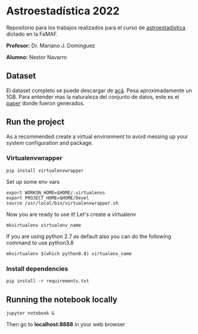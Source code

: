 # Astroestadística 2022

Repositorio para los trabajos realizados para el curso de [astroestadística](https://drive.google.com/file/d/1N06j0Q0MFSDMZMy_SsgG_wGSPmz0f8S2/view) dictado en la FaMAF.

**Profesor:** Dr. Mariano J. Dominguez

**Alumno:** Nestor Navarro


## Dataset

El dataset completo se puede descargar de [acá](https://astro.ft.uam.es/selgifs/data_challenge/). Pesa aproximadamente un 1GB.
Para entender mas la naturaleza del conjunto de datos, este es el [paper](https://academic.oup.com/mnras/article/479/1/917/5033702) donde fueron generados.


## Run the project

As a recommended create a virtual environment to avoid messing up your system configuration and package.

### Virtualenvwrapper

```
pip install virtualenvwrapper
```

Set up some env vars
```
export WORKON_HOME=$HOME/.virtualenvs
export PROJECT_HOME=$HOME/Devel
source /usr/local/bin/virtualenvwrapper.sh
```
Now you are ready to use it! Let's create a virtualenv

```
mkvirtualenv virtualenv_name
```

If you are using python 2.7 as default also you can do the following command to use python3.8

```
mkvirtualenv $(which python8.8) virtualenv_name
```


### Install dependencies

```
pip install -r requirements.txt
```

## Running the notebook locally

```
jupyter notebook &
```

Then go to **localhost:8888** in your web browser


